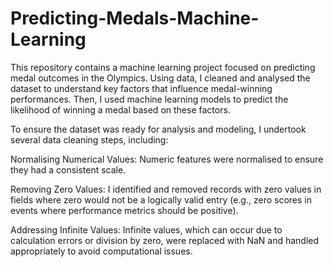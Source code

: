 # Predicting-Medals-Machine-Learning

This repository contains a machine learning project focused on predicting medal outcomes in the Olympics. Using data, I cleaned and analysed the dataset to understand key factors that influence medal-winning performances. Then, I used machine learning models to predict the likelihood of winning a medal based on these factors.

To ensure the dataset was ready for analysis and modeling, I undertook several data cleaning steps, including:

Normalising Numerical Values: Numeric features were normalised to ensure they had a consistent scale.

Removing Zero Values: I identified and removed records with zero values in fields where zero would not be a logically valid entry (e.g., zero scores in events where performance metrics should be positive).

Addressing Infinite Values: Infinite values, which can occur due to calculation errors or division by zero, were replaced with NaN and handled appropriately to avoid computational issues.
